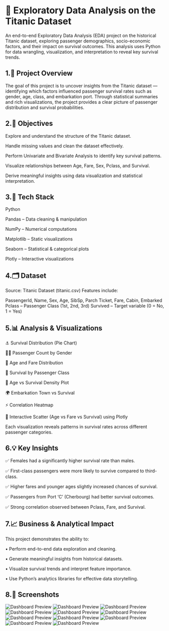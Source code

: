# 🚢 Exploratory Data Analysis on the Titanic Dataset

An end-to-end Exploratory Data Analysis (EDA) project on the historical Titanic dataset, exploring passenger demographics, socio-economic factors, and their impact on survival outcomes. This analysis uses Python for data wrangling, visualization, and interpretation to reveal key survival trends.

## 1.📌 Project Overview

The goal of this project is to uncover insights from the Titanic dataset — identifying which factors influenced passenger survival rates such as gender, age, class, and embarkation port.
Through statistical summaries and rich visualizations, the project provides a clear picture of passenger distribution and survival probabilities.

## 2.🎯 Objectives

Explore and understand the structure of the Titanic dataset.

Handle missing values and clean the dataset effectively.

Perform Univariate and Bivariate Analysis to identify key survival patterns.

Visualize relationships between Age, Fare, Sex, Pclass, and Survival.

Derive meaningful insights using data visualization and statistical interpretation.

## 3.🧰 Tech Stack

Python

Pandas – Data cleaning & manipulation

NumPy – Numerical computations

Matplotlib – Static visualizations

Seaborn – Statistical & categorical plots

Plotly – Interactive visualizations

## 4.🗂️ Dataset

Source: Titanic Dataset (titanic.csv)
Features include:

PassengerId, Name, Sex, Age, SibSp, Parch
Ticket, Fare, Cabin, Embarked
Pclass – Passenger Class (1st, 2nd, 3rd)
Survived – Target variable (0 = No, 1 = Yes)

## 5.📊 Analysis & Visualizations

⚓ Survival Distribution (Pie Chart)

👩‍🦰 Passenger Count by Gender

🎂 Age and Fare Distribution

💺 Survival by Passenger Class

🧒 Age vs Survival Density Plot

🌍 Embarkation Town vs Survival

⚡ Correlation Heatmap

🧭 Interactive Scatter (Age vs Fare vs Survival) using Plotly

Each visualization reveals patterns in survival rates across different passenger categories.

## 6.💡 Key Insights

✅ Females had a significantly higher survival rate than males.

✅ First-class passengers were more likely to survive compared to third-class.

✅ Higher fares and younger ages slightly increased chances of survival.

✅ Passengers from Port ‘C’ (Cherbourg) had better survival outcomes.

✅ Strong correlation observed between Pclass, Fare, and Survival.

## 7.📈 Business & Analytical Impact

This project demonstrates the ability to:

• Perform end-to-end data exploration and cleaning.

• Generate meaningful insights from historical datasets.

• Visualize survival trends and interpret feature importance.

• Use Python’s analytics libraries for effective data storytelling.


## 8.📸 Screenshots

![Dashboard Preview](https://github.com/ravisaini007/SCT_DS_2/blob/main/snapshot%20-1.png)
          ![Dashboard Preview](https://github.com/ravisaini007/SCT_DS_2/blob/main/snapshot%20-2.png)
          ![Dashboard Preview](https://github.com/ravisaini007/SCT_DS_2/blob/main/snapshot%20-3.png)
          ![Dashboard Preview](https://github.com/ravisaini007/SCT_DS_2/blob/main/snapshot%20-4.png)
          ![Dashboard Preview](https://github.com/ravisaini007/SCT_DS_2/blob/main/snapshot%20-5.png)
          ![Dashboard Preview](https://github.com/ravisaini007/SCT_DS_2/blob/main/snapshot%20-6.png)
          ![Dashboard Preview](https://github.com/ravisaini007/SCT_DS_2/blob/main/snapshot%20-7.png)
          ![Dashboard Preview](https://github.com/ravisaini007/SCT_DS_2/blob/main/snapshot%20-8.png)
          ![Dashboard Preview](https://github.com/ravisaini007/SCT_DS_2/blob/main/snapshot%20-9.png)
          ![Dashboard Preview](https://github.com/ravisaini007/SCT_DS_2/blob/main/snapshot%20-10.png)
          ![Dashboard Preview](https://github.com/ravisaini007/SCT_DS_2/blob/main/snapshot%20-11.png)
